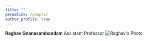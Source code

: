 ```yaml
---
title: ""
permalink: /people/
author_profile: true
---
```


**Raghav Gnanasambandam**
Assistant Professor 
![Raghav's Photo](http://raghavg97.github.io/images/DSC03082.jpg "Raghav")
